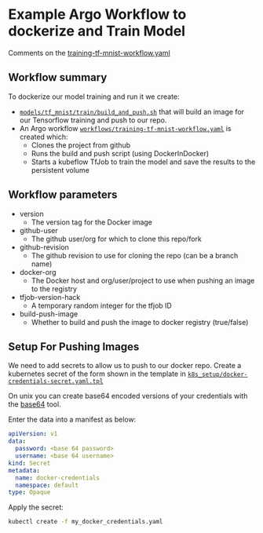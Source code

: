 # Example Argo Workflow to dockerize and Train Model

Comments on the [training-tf-mnist-workflow.yaml](training-tf-mnist-workflow.yaml)

## Workflow summary

To dockerize our model training and run it we create:

  * [```models/tf_mnist/train/build_and_push.sh```](../models/tf_mnist/train/build_and_push.sh) that will build an image for our Tensorflow training and push to our repo.
  * An Argo workflow [```workflows/training-tf-mnist-workflow.yaml```](training-tf-mnist-workflow.yaml) is created which:
    * Clones the project from github
    * Runs the build and push script (using DockerInDocker)
    * Starts a kubeflow TfJob to train the model and save the results to the persistent volume


## Workflow parameters

 * version
   * The version tag for the Docker image
 * github-user
   * The github user/org for which to clone this repo/fork
 * github-revision
   * The github revision to use for cloning the repo (can be a branch name)
 * docker-org
   * The Docker host and org/user/project to use when pushing an image to the registry
 * tfjob-version-hack
   * A temporary random integer for the tfjob ID
 * build-push-image
   * Whether to build and push the image to docker registry (true/false)

## Setup For Pushing Images

We need to add secrets to allow us to push to our docker repo. Create a kubernetes secret of the form shown in the template in [```k8s_setup/docker-credentials-secret.yaml.tpl```](../k8s_setup/docker-credentials-secret.yaml.tpl)

On unix you can create base64 encoded versions of your credentials with the [base64](https://linux.die.net/man/1/base64) tool.

Enter the data into a manifest as below:

```yaml
apiVersion: v1
data:
  password: <base 64 password>
  username: <base 64 username>
kind: Secret
metadata:
  name: docker-credentials
  namespace: default
type: Opaque
```

Apply the secret:

```bash
kubectl create -f my_docker_credentials.yaml
```
